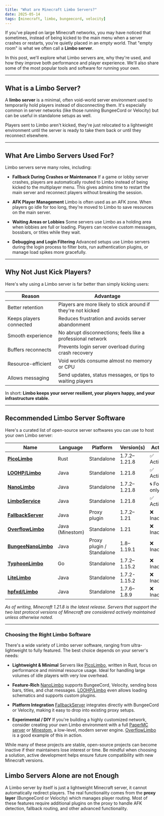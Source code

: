```yaml
---
title: "What are Minecraft Limbo Servers?"
date: 2025-05-14
tags: [minecraft, limbo, bungeecord, velocity]
---
```


If you've played on large Minecraft networks, you may have noticed that sometimes, instead of being kicked to the main menu when a server crashes or restarts, you're quietly placed in an empty world. That "empty room" is what we often call a **Limbo server**.

<!-- more -->

In this post, we'll explore what Limbo servers are, why they're used, and how they improve both performance and player experience. We'll also share some of the most popular tools and software for running your own.

---

## What is a Limbo Server?

A **limbo server** is a minimal, often void-world server environment used to temporarily hold players instead of disconnecting them. It's especially common in server networks (like those running BungeeCord or Velocity) but can be useful in standalone setups as well.

Players sent to Limbo aren't kicked, they're just relocated to a lightweight environment until the server is ready to take them back or until they reconnect elsewhere.

---

## What Are Limbo Servers Used For?

Limbo servers serve many roles, including:

- **Fallback During Crashes or Maintenance**
  If a game or lobby server crashes, players are automatically routed to Limbo instead of being kicked to the multiplayer menu. This gives admins time to restart the main server and reconnect players without breaking the session.

- **AFK Player Management**
  Limbo is often used as an AFK zone. When players go idle for too long, they're moved to Limbo to save resources on the main server.

- **Waiting Areas or Lobbies**
  Some servers use Limbo as a holding area when lobbies are full or loading. Players can receive custom messages, bossbars, or titles while they wait.

- **Debugging and Login Filtering**
  Advanced setups use Limbo servers during the login process to filter bots, run authentication plugins, or manage load spikes more gracefully.

---

## Why Not Just Kick Players?

Here's why using a Limbo server is far better than simply kicking users:

| Reason                     | Advantage                                                       |
|----------------------------|-----------------------------------------------------------------|
| Better retention           | Players are more likely to stick around if they're not kicked   |
| Keeps players connected    | Reduces frustration and avoids server abandonment               |
| Smooth experience          | No abrupt disconnections; feels like a professional network     |
| Buffers reconnects         | Prevents login server overload during crash recovery            |
| Resource-efficient         | Void worlds consume almost no memory or CPU                     |
| Allows messaging           | Send updates, status messages, or tips to waiting players       |

In short: **Limbo keeps your server resilient, your players happy, and your infrastructure stable.**

---

## Recommended Limbo Server Software

Here's a curated list of open-source server softwares you can use to host your own Limbo server:

| Name | Language | Platform | Version(s) | Active |
|------|----------|----------|------------|--------|
| [**PicoLimbo**](https://github.com/Quozul/PicoLimbo) | Rust | Standalone | 1.7.2–1.21.8 | ✅ Active |
| [**LOOHP/Limbo**](https://github.com/LOOHP/Limbo) | Java | Standalone | 1.21.8 | ✅ Active |
| [**NanoLimbo**](https://github.com/Nan1t/NanoLimbo) | Java | Standalone | 1.7.2–1.21.8 | 🌀 Forks only |
| [**LimboService**](https://github.com/YourCraftMC/LimboService) | Java | Standalone | 1.21.8 | ✅ Active |
| [**FallbackServer**](https://github.com/sasi2006166/Fallback-Server) | Java | Proxy plugin | 1.7.2–1.21 | ❌ Inactive |
| [**OverflowLimbo**](https://github.com/CodeTheDev/OverflowLimbo) | Java (Minestom) | Standalone | 1.21 | ❌ Inactive |
| [**BungeeNanoLimbo**](https://github.com/Ailakks/BungeeNanoLimbo) | Java | Proxy plugin / Standalone | 1.8–1.19.1 | ❌ Inactive |
| [**TyphoonLimbo**](https://github.com/TyphoonMC/TyphoonLimbo) | Go | Standalone | 1.7.2–1.15.2 | ❌ Inactive |
| [**LiteLimbo**](https://github.com/ThomasOM/LiteLimbo) | Java | Standalone | 1.7.2-1.15.2 | ❌ Inactive |
| [**hpfxd/Limbo**](https://github.com/hpfxd/Limbo) | Java | Standalone | 1.7.6–1.8.9 | ❌ Inactive |

*As of writing, Minecraft 1.21.8 is the latest release. Servers that support the two last protocol versions of Minecraft are considered actively maintained unless otherwise noted.*

---

### Choosing the Right Limbo Software

There's a wide variety of Limbo server software, ranging from ultra-lightweight to fully featured. The best choice depends on your server's needs:

- **Lightweight & Minimal**
  Servers like [PicoLimbo](https://github.com/Quozul/PicoLimbo), written in Rust, focus on performance and minimal resource usage. Ideal for handling large volumes of idle players with very low overhead.

- **Feature-Rich**
  [NanoLimbo](https://github.com/Nan1t/NanoLimbo) supports BungeeCord, Velocity, sending boss bars, titles, and chat messages.
  [LOOHP/Limbo](https://github.com/LOOHP/Limbo) even allows loading schematics and supports custom plugins.

- **Platform Integration**
  [FallbackServer](https://github.com/sasi2006166/Fallback-Server) integrates directly with BungeeCord or Velocity, making it easy to drop into existing proxy setups.

- **Experimental / DIY**
  If you're building a highly customized network, consider creating your own Limbo environment with a full [PaperMC server](https://papermc.io/) or [Minestom](https://github.com/Minestom/Minestom), a low-level, modern server engine. [OverflowLimbo](https://github.com/CodeTheDev/OverflowLimbo) is a good example of this in action.

While many of these projects are stable, open-source projects can become inactive if their maintainers lose interest or time. Be mindful when choosing a solution, active development helps ensure future compatibility with new Minecraft versions.

## Limbo Servers Alone are not Enough

A Limbo server by itself is just a lightweight Minecraft server, it cannot automatically redirect players. The real functionality comes from the **proxy layer** (BungeeCord or Velocity) which manages player routing. Most of these features require additional plugins on the proxy to handle AFK detection, fallback routing, and other advanced functionality.
